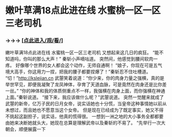 # 嫩叶草满18点此进在线 水蜜桃一区一区三老司机

### →→→ <a href="http://3t3e.com/index.html">[点此进入/观/看/]</a>

嫩叶草满18点此进在线 水蜜桃一区一区三老司机
 又想起来这几日的疯狂。
    “能不知道吗，你叫的那么大声！”
    秦斩小声嘀咕道。
    突然间，他感觉到腰间软肉一疼。
    好像哪个世界的女人都会这个动作，无师自通啊！
    “娘子，你现在可是五气境大高手，你这用力一捏，把我的腰子都要捏爆了！”秦斩忍不住吐槽道。
    “切！”http://kslejian.cn
    武曌笑着说道：“你少来，你的肉身力量之强横，真的是举世罕见，即便我凝聚了龙凤神体，孕育了天道血脉，可是竟然在肉身还是比你差一丝。”
    “你的神体和我的体质侧重点不一样，我强横在肉身上面，而你强横在神通上面。”秦斩说道。
    “接下来，我应该做什么呢？”武曌说道。
    突然一觉醒来就成了武曌的新帝，亿万子民的日月女帝，说实话她也十分慌，当皇帝这种事情她以前从未想过，而且她也不愿意当这个女帝。
    但是现在已经成为了既定事实，她又不得不挑起这副担子，说实话，他真的慌得很。
    一想到一洲之地的大小事务全都都要由她来决断她就头大，她现在总算是理解武帝以及秦斩的不易了。
    “先举行一次大朝会，顺便展露一下
